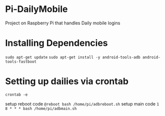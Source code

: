 # Pi-DailyMobile
Project on Raspberry Pi that handles Daily mobile logins



# Installing Dependencies
`sudo apt-get update`
`sudo apt-get install -y android-tools-adb android-tools-fastboot`


# Setting up dailies via crontab
`crontab -e`

setup reboot code
`@reboot bash /home/pi/adbreboot.sh`
setup main code
`1 8 * * * bash /home/pi/adbmain.sh`

